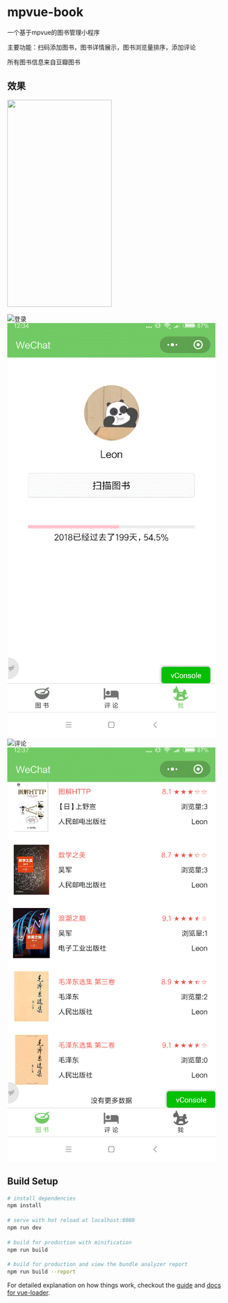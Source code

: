 # mpvue-book

一个基于mpvue的图书管理小程序

主要功能：扫码添加图书，图书详情展示，图书浏览量排序，添加评论

所有图书信息来自豆瓣图书
## 效果
<img src="https://github.com/dengtao07/mpvue-book/blob/master/gif/%E7%99%BB%E5%BD%95.gif" width="240px" height="475px">

![登录](https://github.com/dengtao07/mpvue-book/blob/master/gif/%E7%99%BB%E5%BD%95.gif)
![图书列表](https://github.com/dengtao07/mpvue-book/blob/master/gif/%E5%9B%BE%E4%B9%A6%E5%88%97%E8%A1%A8.gif)
![评论](https://github.com/dengtao07/mpvue-book/blob/master/gif/%E8%AF%84%E8%AE%BA.gif)
![我的图书](https://github.com/dengtao07/mpvue-book/blob/master/gif/%E6%88%91%E7%9A%84%E5%9B%BE%E4%B9%A6.gif)
## Build Setup

``` bash
# install dependencies
npm install

# serve with hot reload at localhost:8080
npm run dev

# build for production with minification
npm run build

# build for production and view the bundle analyzer report
npm run build --report
```

For detailed explanation on how things work, checkout the [guide](http://vuejs-templates.github.io/webpack/) and [docs for vue-loader](http://vuejs.github.io/vue-loader).
